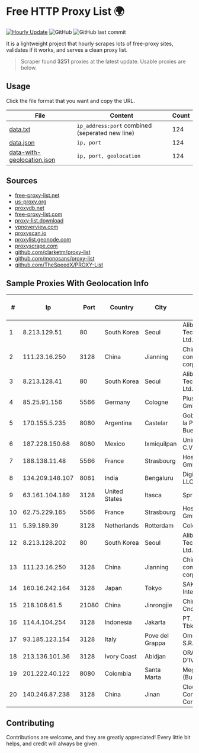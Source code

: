 
# Free HTTP Proxy List 🌍

[![Hourly Update](https://github.com/mertguvencli/http-proxy-list/actions/workflows/main.yml/badge.svg?branch=main)](https://github.com/mertguvencli/http-proxy-list/actions/workflows/main.yml)
![GitHub](https://img.shields.io/github/license/mertguvencli/http-proxy-list)
![GitHub last commit](https://img.shields.io/github/last-commit/mertguvencli/http-proxy-list)

It is a lightweight project that hourly scrapes lots of free-proxy sites, validates if it works, and serves a clean proxy list.


> Scraper found **3251** proxies at the latest update. Usable proxies are below.

## Usage

Click the file format that you want and copy the URL.


|File|Content|Count|
|----|-------|-----|
|[data.txt](https://raw.githubusercontent.com/mertguvencli/http-proxy-list/main/proxy-list/data.txt)|`ip_address:port` combined (seperated new line)|124|
|[data.json](https://raw.githubusercontent.com/mertguvencli/http-proxy-list/main/proxy-list/data.json)|`ip, port`|124|
|[data-with-geolocation.json](https://raw.githubusercontent.com/mertguvencli/http-proxy-list/main/proxy-list/data-with-geolocation.json)|`ip, port, geolocation`|124|

## Sources

* [free-proxy-list.net](https://free-proxy-list.net)
* [us-proxy.org](https://www.us-proxy.org)
* [proxydb.net](http://proxydb.net)
* [free-proxy-list.com](https://free-proxy-list.com/?page=&port=&type%5B%5D=http&type%5B%5D=https&up_time=0&search=Search)
* [proxy-list.download](https://www.proxy-list.download/HTTP)
* [vpnoverview.com](https://vpnoverview.com/privacy/anonymous-browsing/free-proxy-servers)
* [proxyscan.io](https://www.proxyscan.io)
* [proxylist.geonode.com](https://proxylist.geonode.com/api/proxy-list?limit=300&page=1&sort_by=lastChecked&sort_type=desc&protocols=http,https)
* [proxyscrape.com](https://api.proxyscrape.com/v2/?request=displayproxies&protocol=http&timeout=10000&country=all&ssl=all&anonymity=all)
* [github.com/clarketm/proxy-list](https://raw.githubusercontent.com/clarketm/proxy-list/master/proxy-list-raw.txt)
* [github.com/monosans/proxy-list](https://raw.githubusercontent.com/monosans/proxy-list/main/proxies/http.txt)
* [github.com/TheSpeedX/PROXY-List](https://raw.githubusercontent.com/TheSpeedX/PROXY-List/master/http.txt)


## Sample Proxies With Geolocation Info

|#|Ip|Port|Country|City|Internet Service Provider|
|-|--|----|-------|----|-------------------------|
|1|8.213.129.51|80|South Korea|Seoul|Alibaba (US) Technology Co., Ltd.|
|2|111.23.16.250|3128|China|Jianning|China Mobile communications corporation|
|3|8.213.128.41|80|South Korea|Seoul|Alibaba (US) Technology Co., Ltd.|
|4|85.25.91.156|5566|Germany|Cologne|PlusServer GmbH|
|5|170.155.5.235|8080|Argentina|Castelar|Gobernacion de la Provincia de Buenos Aires|
|6|187.228.150.68|8080|Mexico|Ixmiquilpan|Uninet S.A. de C.V.|
|7|188.138.11.48|5566|France|Strasbourg|Host Europe GmbH|
|8|134.209.148.107|8081|India|Bengaluru|DigitalOcean, LLC|
|9|63.161.104.189|3128|United States|Itasca|Sprint|
|10|62.75.229.165|5566|France|Strasbourg|Host Europe GmbH|
|11|5.39.189.39|3128|Netherlands|Rotterdam|ColoCenter b.v.|
|12|8.213.128.202|80|South Korea|Seoul|Alibaba (US) Technology Co., Ltd.|
|13|111.23.16.250|3128|China|Jianning|China Mobile communications corporation|
|14|160.16.242.164|3128|Japan|Tokyo|SAKURA Internet Inc.|
|15|218.106.61.5|21080|China|Jinrongjie|China Unicom CncNet|
|16|114.4.104.254|3128|Indonesia|Jakarta|PT. INDOSAT Tbk|
|17|93.185.123.154|3128|Italy|Pove del Grappa|Omegacom S.R.L.S.|
|18|213.136.101.36|3128|Ivory Coast|Abidjan|ORANGE COTE D'IVOIRE|
|19|201.222.40.122|8080|Colombia|Santa Marta|Megaport (Bulgaria) EAD|
|20|140.246.87.238|3128|China|Jinan|Cloud Computing Corporation|



## Contributing

Contributions are welcome, and they are greatly appreciated! Every
little bit helps, and credit will always be given.

